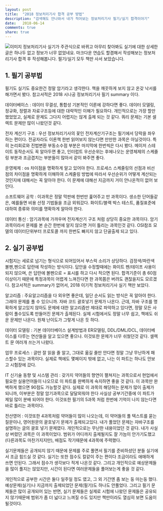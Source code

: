 ```yaml
---
layout: post
title:  "2018 정보처리기사 합격 공부 방법"
description: "검색해도 안나와서 내가 적어보는 정보처리기사 필기/실기 합격이야기"
date:   2018-06-14
comments: true
share: true
---
```

![이미지](https://berryseony.github.io/images/1.jpeg)
정보처리기사 실기가 주관식으로 바뀌고 아무리 찾아봐도 실기에 대한 상세한 글은 하나두 없고 정보가 너무 없었네요. 마크다운 연습도 할겸해서 작성해보는 정보처리기사 합격 후 작성해봅니다. 필기/실기 모두 책만 사서 보았습니다.


## 1. 필기 공부법
필기도 실기도 중요한건 정말 암기라고 생각한다. 책을 깨끗하게 보지 않고 온갖 낙서를 해가면서 봤다.
참고서적은 2018 시나공 정보처리기사 필기 summary 이다.

데이터베이스
: 데이터 무결성, 통합성 기본적인 이론에 강하다면 좋다. 데이터 모델링, 정규화, 정렬과 자료구조등에 대한 대략적인 이해가 필요하다.
개인적으로는 가장 할만했었었고, 실제로 문제도 그다지 어렵지는 않게 출제 되는 것 같다. 쿼리 문제는 기본 셀렉트 문제만 많이 나왔던것 같다.

전자 계산기 구조
: 우선 정보처리기사의 꽃인 전자계산기구조는 필기에서 당락을 좌우하는 편이다.
전공자라도 이론책 한번 읽어보지 않는다면 만만한 과목은 아닐것이다. 특히 논리회로와 진법변환 부동소수점 부분은 마지막에 한번씩은 다시 봤다.
메이저 스테이트 동작순서도 꼭 알아두면 좋고, 인터럽트 우선순위는 후에나오는 운영체제의 스케줄링 부분과 조금겹치는 부분들이 많아서 같이 봐주면 좋다.

운영체제
: os 차이점을 명확하게 알고 있어야 한다. 프로세스 스케줄링의 선점과 비선점의 차이점을 명확하게 이해하여 스케줄링 방법에 따라서 우선순위가 어떻게 계산되는 것인지에 대해서는 꼭 알아야 한다.
이 문제에 대해선 지금까지 거이 안나온적이 없어 보인다.

소프트웨어 공학
: 이과목은 정말 막판에 한번만 훑어주고 만 과목이다. 생소한 단어들같은, 예를들면 비용 산정 기법들을 조금 외워갔다.
화이트/블랙 박스 테스트, 품질표준에 대하여 종류와 의미를 명확하게 알아야 한다.

데이터 통신
: 암기과목에 가까우며 전자계산기 구조 처럼 상당히 중요한 과목이다. 암기과목이라서 문제를 본 순간 한번에 알지 않으면 거이 틀리는 과목인것 같다.
OSI참조 모델의 데이터단위부터 프로토콜 까지 한번도 빠지지 않고 단골출제 되고 있다.


## 2. 실기 공부법
시험지는 세로로 넘기는 형식으로 되어있어서 부스럭 소리가 상당하다.
검정색/파란색 볼펜,펜으로 답란에 작성하는 방식이다.
답안을 수정할때에는 화이트 펜/테이프 사용이 되지 않으며, 쓴 답란에 볼펜으로 = 표시를 하고 다시 적으면 된다.
합격기준이 총 60점이상이기 때문에 특정과목이 어렵게 느껴진다면 한 과목쯤은 버려도 괜찮을지도 모르겠다.
참고서적은 summary가 없어서, 2018 이기적 정보처리기사 실기 책만 보았다.

알고리즘 
: 주요알고리즘을 다 외우면 좋은데, 일단 순서도 읽는 방식은 꼭 알아야 한다. 그래야 문제를 풀 수 있으니까.
자바 코드 괄호넣기 문제가 나온다. 근데, 자바 구조를 명확하게 알고있지 않아도 문제에 대한 알고리즘만 제대로 파악하고 있다면, 정말 모든 사람이 풀수있도록 만들어진 문제가 출제된다.
실제 시험에서도 정말 너무 쉽고, 책에도 쉬운 문제만 나온다. 원채 난이도가 그렇게 나온 듯 하다.

데이터 모델링
: 기본 데이터베이스 설계방법과 ER모델링, DDL/DML/DCL, 데이터베이스를 다루는 연산들을 알고 있으면 좋으나.
이것또한 문제가 너무 쉬웠던것 같다. 셀렉트 문 여러개 쓰는거 나왔다.

업무 프로세스
: 글만 잘 읽을 줄 알고, 그대로 옮길 줄만 안다면 정말 그냥 무난하게 패스할수 있는 과목이다.
실제로 책에도 몇페이지 밖에 없고, 나는 이 파트는 하나도 안보고 시험장에 갔다.

IT 신기술 동향 및 시스템 관리
: 갖가지 약어들의 향연이 펼쳐지는 과목으로서 현업에서 필요한 실용언어들이 나오므로 이 파트를 완벽하게 숙지하면 좋을 것 같다.
이 과목만 완벽하게 했으면 90점도 가능할것 같다. 실제로 이 과목의 해당하는 문제가 많이 출제가 되니까, 이부분은 정말 암기과목으로 달달외워야 한다
사실상 공부기간중에 이 파트가 제일 많이 분배 되어야 한다. 이것또한 필기의 5과목 처럼 한번에 기억이 나지 않는다면 바로 틀리는 과목이다.

전산영어
: 이것또한 4과목처럼 약어들이 많이 나오는데, 이 약어들의 풀 텍스트를 묻는 질문이나, 영어원문의 괄호넣기 문제가 출제되고있다.
내가 풀었던 문제는 자바구조를 설명하는 글의 괄호 넣기 문제였다. 개인적으로는 무난한 내용이었던 것 같다.
내가 사실상 버렸던 과목은 이 과목이었다. 범위가 어디까지 출제될지도 잘 가늠이 안가기도했고(다른과목도 마찬가지지만), 배점도 작기때문에 4과목에 주력했다.


실기문제들은 공개되지 않기 때문에 문제를 주로 풀면서 필기를 준비하셨던 분들 실기에서 조금 힘드실 것 같다.
실기는 또한 점수도 칼같이 주는 편이다 조금이라도 애매하게 쓰면 안된다. 그래서 점수가 생각보다 적게 나온것 같다.
그리고 개인적으로 예상문제들을 많이 풀지는 않았지만, 시간이 된다면 여러문제들을 풀어보는게 좋을 것 같다.

개인적으로 공부한 시간은 둘다 일주일 정도 였고, 그 외 기간엔 좀 보는 둥 마는둥 했다. 예상문제(실기)나 지금까지 출제되었던 문제(필기)도 하나도 안풀었다. 그리고 필기 문제들은 많이 공개되어 있는 반면, 실기 문제들은 실제로 시험에 나왔던 문제들은 공유되지 않기때문에 범위가 좀 더 넓다고 느껴질 수도 있지만 책만이라도 열심히 보면 도움이 될것이다.  
